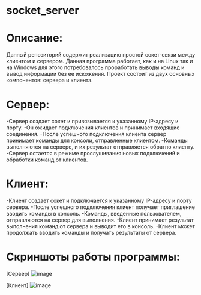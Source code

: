 # socket_server

# Описание: 

Данный репозиторий содержит реализацию простой сокет-связи между клиентом и сервером. Данная программа работает, как и на Linux так и на Windows для этого потребовалось проработать выводы команд и вывод информации без ее искожения. Проект состоит из двух основных компонентов: сервера и клиента.



# Сервер:

-Сервер создает сокет и привязывается к указанному IP-адресу и порту.
-Он ожидает подключения клиентов и принимает входящие соединения.
-После успешного подключения клиента сервер принимает команды для консоли, отправленные клиентом.
-Команды выполняются на сервере, и их результат отправляется обратно клиенту.
-Сервер остается в режиме прослушивания новых подключений и обработки команд от клиентов.



# Клиент:

-Клиент создает сокет и подключается к указанному IP-адресу и порту сервера.
-После успешного подключения клиент получает приглашение вводить команды в консоль.
-Команды, введенные пользователем, отправляются на сервер для выполнения.
-Клиент принимает результат выполнения команд от сервера и выводит его в консоль.
-Клиент может продолжать вводить команды и получать результаты от сервера.



# Скриншоты работы программы:

[Сервер]
![image](https://github.com/SeVaSe/socket_server/assets/108822198/0c1703d0-f837-4eb8-ba91-ab26e529b4e7)


[Клиент]
![image](https://github.com/SeVaSe/socket_server/assets/108822198/1879f12e-07dc-4d7b-ac51-c7b78dc075c1)
